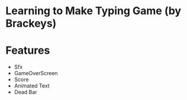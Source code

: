 # Learning to Make Typing Game (by Brackeys)

# Features

- Sfx
- GameOverScreen
- Score
- Animated Text
- Dead Bar
